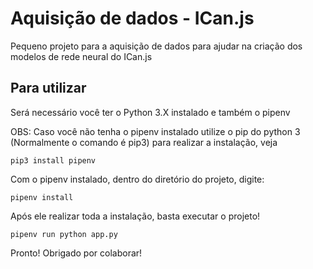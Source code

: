 # Aquisição de dados - ICan.js

Pequeno projeto para a aquisição de dados para ajudar na criação dos modelos de rede neural do ICan.js

## Para utilizar

Será necessário você ter o Python 3.X instalado e também o pipenv

OBS: Caso você não tenha o pipenv instalado utilize o pip do python 3 (Normalmente o comando é pip3) para realizar a instalação, veja

```shell
pip3 install pipenv
```

Com o pipenv instalado, dentro do diretório do projeto, digite:

```shell
pipenv install
```

Após ele realizar toda a instalação, basta executar o projeto!

```
pipenv run python app.py
``` 

Pronto! Obrigado por colaborar!

